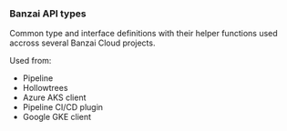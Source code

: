 ### Banzai API types

Common type and interface definitions with their helper functions used accross several Banzai Cloud projects. 

Used from:

* Pipeline
* Hollowtrees
* Azure AKS client
* Pipeline CI/CD plugin
* Google GKE client
